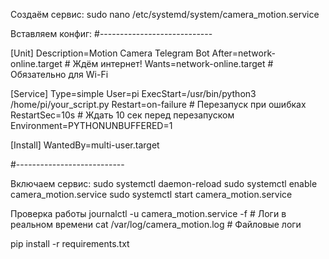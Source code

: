 Создаём сервис:
sudo nano /etc/systemd/system/camera_motion.service

Вставляем конфиг:
#----------------------------

[Unit]
Description=Motion Camera Telegram Bot
After=network-online.target  # Ждём интернет!
Wants=network-online.target  # Обязательно для Wi-Fi

[Service]
Type=simple
User=pi
ExecStart=/usr/bin/python3 /home/pi/your_script.py
Restart=on-failure  # Перезапуск при ошибках
RestartSec=10s      # Ждать 10 сек перед перезапуском
Environment=PYTHONUNBUFFERED=1

[Install]
WantedBy=multi-user.target

#---------------------------

Включаем сервис:
sudo systemctl daemon-reload
sudo systemctl enable camera_motion.service
sudo systemctl start camera_motion.service

Проверка работы
journalctl -u camera_motion.service -f  # Логи в реальном времени
cat /var/log/camera_motion.log          # Файловые логи

pip install -r requirements.txt